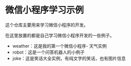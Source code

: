 # 微信小程序学习示例

这个仓库主要用来学习微信小程序的开发。

在这里放置的都是自己学习微信小程序开发的一些例子。

+ weather：这是我的第一个微信小程序- 天气实例
+ robot：这是一个问答机器人的小例子
+ joke：这是笑话大全实例，有纯文字的笑话，也有图片信息